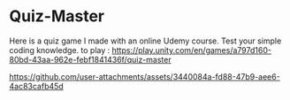 # Quiz-Master

Here is a quiz game I made with an online Udemy course. Test your simple coding knowledge. to play : https://play.unity.com/en/games/a797d160-80bd-43aa-962e-febf1841436f/quiz-master



https://github.com/user-attachments/assets/3440084a-fd88-47b9-aee6-4ac83cafb45d

